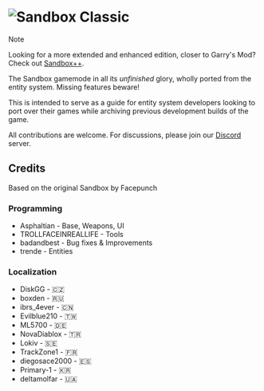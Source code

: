 # ![Sandbox Classic](https://files.softsplit.org/sandboxclassic_nobg_v2.png)
> [!NOTE]
> Looking for a more extended and enhanced edition, closer to Garry's Mod? Check out [Sandbox++](https://github.com/Softsplit/sandbox-plus-plus).

The Sandbox gamemode in all its *unfinished* glory, wholly ported from the entity system. Missing features beware!

This is intended to serve as a guide for entity system developers looking to port over their games while archiving previous development builds of the game.

All contributions are welcome. For discussions, please join our [Discord](https://discord.gg/rbCJdZjewf) server.

## Credits
Based on the original Sandbox by Facepunch

### Programming
* Asphaltian - Base, Weapons, UI
* TROLLFACEINREALLIFE - Tools
* badandbest - Bug fixes & Improvements
* trende - Entities

### Localization
* DiskGG - 🇨🇿
* boxden - 🇷🇺
* ibrs_4ever - 🇨🇳
* Evilblue210 - 🇹🇼
* ML5700 - 🇩🇪
* NovaDiablox - 🇹🇷
* Lokiv - 🇸🇪
* TrackZone1 - 🇫🇷
* diegosace2000 - 🇪🇸
* Primary-1 - 🇰🇷
* deltamolfar - 🇺🇦
